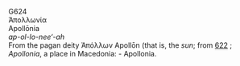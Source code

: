 <body>
  <p>G624<br>  Ἀπολλωνία  <br> Apollōnia  <br><i>ap-ol-lo-nee‘-ah </i><br>From the pagan deity   Ἀπόλλων    Apollōn   (that is, the <i>sun</i>; from <a href="g0622.htm">622</a> ; <i>Apollonia</i>, a place in Macedonia: - Apollonia.<br></p>
 </body>